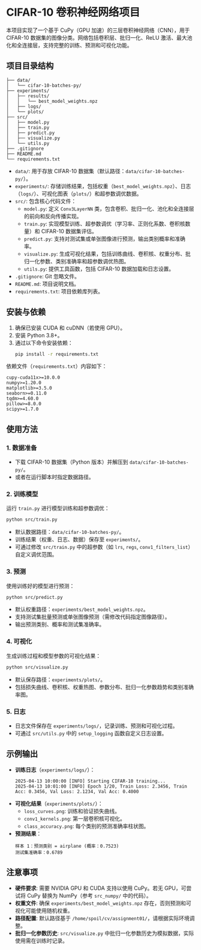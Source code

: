 # CIFAR-10 卷积神经网络项目

本项目实现了一个基于 CuPy（GPU 加速）的三层卷积神经网络（CNN），用于 CIFAR-10 数据集的图像分类。网络包括卷积层、批归一化、ReLU 激活、最大池化和全连接层，支持完整的训练、预测和可视化功能。

## 项目目录结构
```
├── data/
│   └── cifar-10-batches-py/
├── experiments/
│   ├── results/
│   │   └── best_model_weights.npz
│   ├── logs/
│   └── plots/
├── src/
│   ├── model.py
│   ├── train.py
│   ├── predict.py
│   ├── visualize.py
│   └── utils.py
├── .gitignore
├── README.md
└── requirements.txt
```
- `data/`: 用于存放 CIFAR-10 数据集（默认路径：`data/cifar-10-batches-py/`）。
- `experiments/`: 存储训练结果，包括权重（`best_model_weights.npz`）、日志（`logs/`）、可视化图表（`plots/`）和超参数调优数据。
- `src/`: 包含核心代码文件：
  - `model.py`: 定义 `Conv3LayerNN` 类，包含卷积、批归一化、池化和全连接层的前向和反向传播实现。
  - `train.py`: 实现模型训练、超参数调优（学习率、正则化系数、卷积核数量）和 CIFAR-10 数据集评估。
  - `predict.py`: 支持对测试集或单张图像进行预测，输出类别概率和准确率。
  - `visualize.py`: 生成可视化结果，包括训练曲线、卷积核、权重分布、批归一化参数、类别准确率和超参数调优热图。
  - `utils.py`: 提供工具函数，包括 CIFAR-10 数据加载和日志设置。
- `.gitignore`: Git 忽略文件。
- `README.md`: 项目说明文档。
- `requirements.txt`: 项目依赖库列表。

## 安装与依赖

1. 确保已安装 CUDA 和 cuDNN（若使用 GPU）。
2. 安装 Python 3.8+。
3. 通过以下命令安装依赖：
   ```bash
   pip install -r requirements.txt
   ```

依赖文件（`requirements.txt`）内容如下：
```
cupy-cuda11x>=10.0.0
numpy>=1.20.0
matplotlib>=3.5.0
seaborn>=0.11.0
tqdm>=4.60.0
pillow>=8.0.0
scipy>=1.7.0
```

## 使用方法

### 1. 数据准备
- 下载 CIFAR-10 数据集（Python 版本）并解压到 `data/cifar-10-batches-py/`。
- 或者在运行脚本时指定数据路径。

### 2. 训练模型
运行 `train.py` 进行模型训练和超参数调优：
```bash
python src/train.py
```
- 默认数据路径：`data/cifar-10-batches-py/`。
- 训练结果（权重、日志、数据）保存至 `experiments/`。
- 可通过修改 `src/train.py` 中的超参数（如 `lrs`, `regs`, `conv1_filters_list`）自定义调优范围。

### 3. 预测
使用训练好的模型进行预测：
```bash
python src/predict.py
```
- 默认权重路径：`experiments/best_model_weights.npz`。
- 支持测试集批量预测或单张图像预测（需修改代码指定图像路径）。
- 输出预测类别、概率和测试集准确率。

### 4. 可视化
生成训练过程和模型参数的可视化结果：
```bash
python src/visualize.py
```
- 默认保存路径：`experiments/plots/`。
- 包括损失曲线、卷积核、权重热图、参数分布、批归一化参数趋势和类别准确率图。

### 5. 日志
- 日志文件保存在 `experiments/logs/`，记录训练、预测和可视化过程。
- 可通过 `src/utils.py` 中的 `setup_logging` 函数自定义日志设置。

## 示例输出

- **训练日志**（`experiments/logs/`）：
  ```
  2025-04-13 10:00:00 [INFO] Starting CIFAR-10 training...
  2025-04-13 10:01:00 [INFO] Epoch 1/20, Train Loss: 2.3456, Train Acc: 0.3456, Val Loss: 2.1234, Val Acc: 0.4000
  ```
- **可视化结果**（`experiments/plots/`）：
  - `loss_curves.png`: 训练和验证损失曲线。
  - `conv1_kernels.png`: 第一层卷积核可视化。
  - `class_accuracy.png`: 每个类别的预测准确率柱状图。
- **预测结果**：
  ```
  样本 1：预测类别 = airplane (概率：0.7523)
  测试集准确率：0.6789
  ```

## 注意事项

- **硬件要求**: 需要 NVIDIA GPU 和 CUDA 支持以使用 CuPy。若无 GPU，可尝试将 CuPy 替换为 NumPy（参考 `src_numpy/` 中的代码）。
- **权重文件**: 确保 `experiments/best_model_weights.npz` 存在，否则预测和可视化可能使用随机权重。
- **路径配置**: 默认路径基于 `/home/spoil/cv/assignment01/`，请根据实际环境调整。
- **批归一化参数历史**: `src/visualize.py` 中批归一化参数历史为模拟数据，实际使用需在训练时记录。